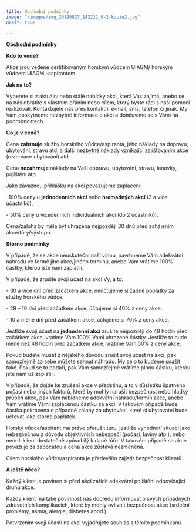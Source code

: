 ```yaml
---
title: Obchodní podmínky
image: "/images/img_20190827_142222_0-2-kopie2.jpg"
draft: true

---
```

**Obchodní podmínky**

**Kdo to vede?**

Akce jsou vedené certifikovaným horským vůdcem UIAGM/ horským vůdcem UIAGM –aspirantem.

**Jak na to?**

Vyberete si z aktuální nebo stálé nabídky akci, která Vás zajímá, anebo se na nás obrátíte s vlastním přáním nebo cílem, který byste rádi s naší pomocí realizovali. Kontaktujete nás přes kontaktní e-mail, sms, telefon či jinak. My Vám poskytneme nezbytné informace o akci a domluvíme se s Vámi na podrobnostech.

**Co je v ceně?**

Cena **zahrnuje** služby horského vůdce/aspiranta, jeho náklady na dopravu, ubytování, stravu atd. a další nezbytné náklady vznikající zajišťováním akce (rezervace ubytování) atd.

Cena **nezahrnuje** náklady na Vaši dopravu, ubytování, stravu, lanovky, pojištění atp.

Jako závaznou přihlášku na akci považujeme zaplacení:

\-100% ceny u **jednodenních akcí** nebo **hromadných akcí** (3 a více účastníků),

\- 50% ceny u vícedenních individuálních akcí (do 2 účastníků).

Cena/záloha by měla být uhrazena nejpozději 30 dnů před zahájením akce/túry/výstupu.

**Storno podmínky**

V případě, že se akce neuskuteční naší vinou, navrhneme Vám adekvátní náhradu ve formě jiné akce/jiného termínu, anebo Vám vrátíme 100% částky, kterou jste nám zaplatili.

V případě, že zrušíte svoji účast na akci Vy, a to:

\- 30 a více dní před začátkem akce, neúčtujeme si žádné poplatky za služby horského vůdce,

\- 29 – 10 dní před začátkem akce, účtujeme si 40% z ceny akce,

\- 10 a méně dní před začátkem akce, účtujeme si 70% z ceny akce.

Jestliže svoji účast na **jednodenní akci** zrušíte nejpozději do 48 hodin před začátkem akce, vrátíme Vám 100% Vámi uhrazené částky. Jestliže to bude méně než 48 hodin před začátkem akce, vrátíme Vám 50% z ceny akce.

Pokud budete muset z nějakého důvodu zrušit svoji účast na akci, pak samozřejmě za sebe můžete sehnat náhradu. My se o to budeme snažit také. Pokud se to podaří, pak Vám samozřejmě vrátíme plnou částku, kterou jste nám už zaplatili.

V případě, že dojde ke zrušení akce v předstihu, a to v důsledku špatného počasí nebo jiných faktorů, které by mohly narušit bezpečnost nebo hladký průběh akce, pak Vám nabídneme adekvátní náhradu/termín akce, anebo Vám vrátíme Vámi zaplacenou částku za akci. V takovém případě bude částka pokrácena o případné zálohy za ubytování, které si ubytovatel bude účtovat jako storno poplatek.

Horský vůdce/aspirant má právo přerušit túru, jestliže vyhodnotí situaci jako nebezpečnou z důvodu objektivních nebezpečí (počasí, laviny atp.), nebo není-li klient dostatečně způsobilý k dané túře. V takovém případě se akce považuje za započatou a cena akce zůstává nezměněná.

Cílem horského vůdce/aspiranta je především zajistit bezpečnost klientů.

**A ještě něco?**

Každý klient je povinen si před akcí zařídit adekvátní pojištění odpovídající druhu akce.

Každý klient má také povinnost nás dopředu informovat o svých případných zdravotních komplikacích, které by mohly ovlivnit bezpečnost akce (srdeční problémy, astma, alergie, diabetes apod.).

Potvrzením svojí účasti na akci vyjadřujete souhlas s těmito podmínkami.